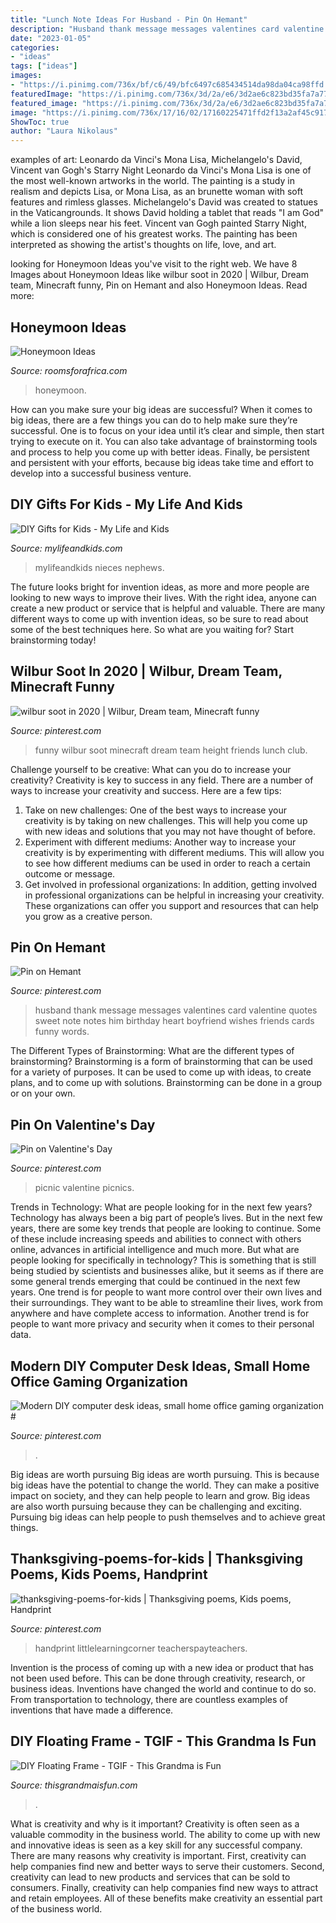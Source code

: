 ```yaml
---
title: "Lunch Note Ideas For Husband - Pin On Hemant"
description: "Husband thank message messages valentines card valentine quotes sweet note notes him birthday heart boyfriend wishes friends cards funny words"
date: "2023-01-05"
categories:
- "ideas"
tags: ["ideas"]
images:
- "https://i.pinimg.com/736x/bf/c6/49/bfc6497c685434514da98da04ca98ffd.jpg"
featuredImage: "https://i.pinimg.com/736x/3d/2a/e6/3d2ae6c823bd35fa7a77c2799f2db29c--message-for-husband-your-message.jpg"
featured_image: "https://i.pinimg.com/736x/3d/2a/e6/3d2ae6c823bd35fa7a77c2799f2db29c--message-for-husband-your-message.jpg"
image: "https://i.pinimg.com/736x/17/16/02/17160225471ffd2f13a2af45c917e9ef--picnic-ideas-picnics.jpg"
ShowToc: true
author: "Laura Nikolaus"
---
```



examples of art: Leonardo da Vinci's Mona Lisa, Michelangelo's David, Vincent van Gogh's Starry Night
Leonardo da Vinci's Mona Lisa is one of the most well-known artworks in the world. The painting is a study in realism and depicts Lisa, or Mona Lisa, as an brunette woman with soft features and rimless glasses. Michelangelo's David was created to statues in the Vaticangrounds. It shows David holding a tablet that reads "I am God" while a lion sleeps near his feet. Vincent van Gogh painted Starry Night, which is considered one of his greatest works. The painting has been interpreted as showing the artist's thoughts on life, love, and art.

	

		
looking for Honeymoon Ideas you've visit to the right web. We have 8 Images about Honeymoon Ideas like wilbur soot in 2020 | Wilbur, Dream team, Minecraft funny, Pin on Hemant and also Honeymoon Ideas. Read more:
		
    
## Honeymoon Ideas

<img loading=lazy src="https://www.roomsforafrica.com/images/teniquatreetops.jpg" onerror="this.onerror=null;this.src='https://tse3.mm.bing.net/th?id=OIP.y0OVeJ3DMd4YDTx8dmQgrAHaFj&amp;pid=15.1';" alt="Honeymoon Ideas">

_Source: roomsforafrica.com_

>honeymoon. 

	

How can you make sure your big ideas are successful?
When it comes to big ideas, there are a few things you can do to help make sure they’re successful. One is to focus on your idea until it’s clear and simple, then start trying to execute on it. You can also take advantage of brainstorming tools and process to help you come up with better ideas. Finally, be persistent and persistent with your efforts, because big ideas take time and effort to develop into a successful business venture.

    
## DIY Gifts For Kids - My Life And Kids

<img loading=lazy src="https://mylifeandkids.com/wp-content/uploads/2014/11/diy-gifts-for-kids.png" onerror="this.onerror=null;this.src='https://tse4.mm.bing.net/th?id=OIP.GZALWel_8IOFi-LSqqaYzQHaPJ&amp;pid=15.1';" alt="DIY Gifts for Kids - My Life and Kids">

_Source: mylifeandkids.com_

>mylifeandkids nieces nephews. 

	

The future looks bright for invention ideas, as more and more people are looking to new ways to improve their lives. With the right idea, anyone can create a new product or service that is helpful and valuable. There are many different ways to come up with invention ideas, so be sure to read about some of the best techniques here. So what are you waiting for? Start brainstorming today!

    
## Wilbur Soot In 2020 | Wilbur, Dream Team, Minecraft Funny

<img loading=lazy src="https://i.pinimg.com/736x/7e/7c/fd/7e7cfd0d46e1e0d6ef8706492c8a0672.jpg" onerror="this.onerror=null;this.src='https://tse4.mm.bing.net/th?id=OIP.TFIme_em2vK_lXLEDET3NwHaNL&amp;pid=15.1';" alt="wilbur soot in 2020 | Wilbur, Dream team, Minecraft funny">

_Source: pinterest.com_

>funny wilbur soot minecraft dream team height friends lunch club. 

	

Challenge yourself to be creative: What can you do to increase your creativity?
Creativity is key to success in any field. There are a number of ways to increase your creativity and success. Here are a few tips: 
1. Take on new challenges: One of the best ways to increase your creativity is by taking on new challenges. This will help you come up with new ideas and solutions that you may not have thought of before. 
2. Experiment with different mediums: Another way to increase your creativity is by experimenting with different mediums. This will allow you to see how different mediums can be used in order to reach a certain outcome or message. 
3. Get involved in professional organizations: In addition, getting involved in professional organizations can be helpful in increasing your creativity. These organizations can offer you support and resources that can help you grow as a creative person.

    
## Pin On Hemant

<img loading=lazy src="https://i.pinimg.com/736x/3d/2a/e6/3d2ae6c823bd35fa7a77c2799f2db29c--message-for-husband-your-message.jpg" onerror="this.onerror=null;this.src='https://tse3.mm.bing.net/th?id=OIP.S1k8-eXmZ0zC5m0BwqjiwwHaHa&amp;pid=15.1';" alt="Pin on Hemant">

_Source: pinterest.com_

>husband thank message messages valentines card valentine quotes sweet note notes him birthday heart boyfriend wishes friends cards funny words. 

	

The Different Types of Brainstorming: What are the different types of brainstorming?
Brainstorming is a form of brainstorming that can be used for a variety of purposes. It can be used to come up with ideas, to create plans, and to come up with solutions. Brainstorming can be done in a group or on your own.

    
## Pin On Valentine&#039;s Day

<img loading=lazy src="https://i.pinimg.com/736x/17/16/02/17160225471ffd2f13a2af45c917e9ef--picnic-ideas-picnics.jpg" onerror="this.onerror=null;this.src='https://tse1.mm.bing.net/th?id=OIP.TO55nCOCk0aUc-1V1sEWXQHaFj&amp;pid=15.1';" alt="Pin on Valentine&#039;s Day">

_Source: pinterest.com_

>picnic valentine picnics. 

	

Trends in Technology: What are people looking for in the next few years?
Technology has always been a big part of people’s lives. But in the next few years, there are some key trends that people are looking to continue. 
Some of these include increasing speeds and abilities to connect with others online, advances in artificial intelligence and much more. 
But what are people looking for specifically in technology? This is something that is still being studied by scientists and businesses alike, but it seems as if there are some general trends emerging that could be continued in the next few years. 
One trend is for people to want more control over their own lives and their surroundings. They want to be able to streamline their lives, work from anywhere and have complete access to information. 
Another trend is for people to want more privacy and security when it comes to their personal data.

    
## Modern DIY Computer Desk Ideas, Small Home Office Gaming Organization #

<img loading=lazy src="https://i.pinimg.com/736x/64/b9/40/64b9409158c235c9baacc1f905c3a929.jpg" onerror="this.onerror=null;this.src='https://tse4.mm.bing.net/th?id=OIP.yy1kWNQTzbLHFBMYwX82IwHaJ4&amp;pid=15.1';" alt="Modern DIY computer desk ideas, small home office gaming organization #">

_Source: pinterest.com_

>. 

	

Big ideas are worth pursuing
Big ideas are worth pursuing. This is because big ideas have the potential to change the world. They can make a positive impact on society, and they can help people to learn and grow. Big ideas are also worth pursuing because they can be challenging and exciting. Pursuing big ideas can help people to push themselves and to achieve great things.

    
## Thanksgiving-poems-for-kids | Thanksgiving Poems, Kids Poems, Handprint

<img loading=lazy src="https://i.pinimg.com/736x/bf/c6/49/bfc6497c685434514da98da04ca98ffd.jpg" onerror="this.onerror=null;this.src='https://tse1.mm.bing.net/th?id=OIP.C7odtI6wVF8YF8jHYFYreQHaJl&amp;pid=15.1';" alt="thanksgiving-poems-for-kids | Thanksgiving poems, Kids poems, Handprint">

_Source: pinterest.com_

>handprint littlelearningcorner teacherspayteachers. 

	

Invention is the process of coming up with a new idea or product that has not been used before. This can be done through creativity, research, or business ideas. Inventions have changed the world and continue to do so. From transportation to technology, there are countless examples of inventions that have made a difference.

    
## DIY Floating Frame - TGIF - This Grandma Is Fun

<img loading=lazy src="https://www.thisgrandmaisfun.com/wp-content/uploads/2015/04/FLOATING-FRAME.jpg" onerror="this.onerror=null;this.src='https://tse4.mm.bing.net/th?id=OIP.DxkrKUzEUDO1HzOAe5u9cQHaKl&amp;pid=15.1';" alt="DIY Floating Frame - TGIF - This Grandma is Fun">

_Source: thisgrandmaisfun.com_

>. 

	

What is creativity and why is it important?
Creativity is often seen as a valuable commodity in the business world. The ability to come up with new and innovative ideas is seen as a key skill for any successful company. There are many reasons why creativity is important. First, creativity can help companies find new and better ways to serve their customers. Second, creativity can lead to new products and services that can be sold to consumers. Finally, creativity can help companies find new ways to attract and retain employees. All of these benefits make creativity an essential part of the business world.

